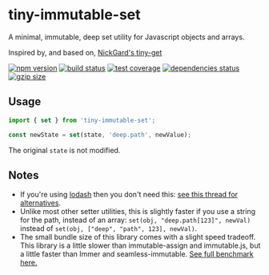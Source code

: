 # tiny-immutable-set

A minimal, immutable, deep set utility for Javascript objects and arrays.

Inspired by, and based on, [NickGard's tiny-get](https://github.com/NickGard/tiny-get)

[![npm version](https://img.shields.io/npm/v/@spautz/node-library-template.svg)](https://www.npmjs.com/package/@spautz/node-library-template)
[![build status](https://github.com/spautz/package-template/workflows/CI/badge.svg)](https://github.com/spautz/package-template/actions)
[![test coverage](https://img.shields.io/coveralls/github/spautz/package-template/main.svg)](https://coveralls.io/github/spautz/package-template?branch=main)
[![dependencies status](https://img.shields.io/librariesio/release/npm/@spautz/node-library-template.svg)](https://libraries.io/github/spautz/package-template)
[![gzip size](https://img.shields.io/bundlephobia/minzip/@spautz/node-library-template.svg)](https://bundlephobia.com/package/@spautz/node-library-template@latest)

## Usage

```typescript
import { set } from 'tiny-immutable-set';

const newState = set(state, 'deep.path', newValue);
```

The original `state` is not modified.

## Notes

- If you're using [lodash](https://lodash.com) then you don't need this: [see this thread for alternatives](https://github.com/lodash/lodash/issues/1696#issuecomment-328335502).
- Unlike most other setter utilities, this is slightly faster if you use a string for the path, instead of an array: `set(obj, "deep.path[123]", newVal)` instead of `set(obj, ["deep", "path", 123], newVal)`.
- The small bundle size of this library comes with a slight speed tradeoff. This library is a little slower than
  immutable-assign and immutable.js, but a little faster than Immer and seamless-immutable.
  [See full benchmark here.](./benchmark)
